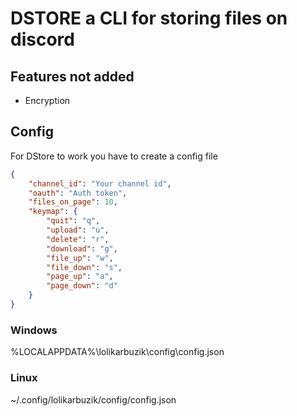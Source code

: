 # DSTORE a CLI for storing files on discord
## Features not added
- Encryption

## Config
For DStore to work you have to create a config file

```json
{
    "channel_id": "Your channel id",
    "oauth": "Auth token",
    "files_on_page": 10,
    "keymap": {
        "quit": "q",
        "upload": "u",
        "delete": "r",
        "download": "g",
        "file_up": "w",
        "file_down": "s",
        "page_up": "a",
        "page_down": "d"
    }
}
```

### Windows
%LOCALAPPDATA%\lolikarbuzik\config\config.json
### Linux
~/.config/lolikarbuzik/config/config.json
